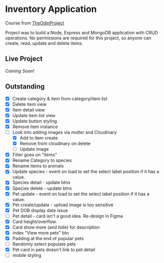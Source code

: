 # Inventory Application

Course from [TheOdinProject](https://www.theodinproject.com/lessons/nodejs-inventory-application)

Project was to build a Node, Express and MongoDB application with CRUD operations. 
No permissions are required for this project, so anyone can create, read, update and delete items.

## Live Project
_Coming Soon!_

## Outstanding
- [x] Create category & item from category/item list
- [x] Delete item view
- [x] Item detail view
- [x] Update item list view 
- [x] Update button styling
- [x] Remove item instance
- [ ] Look into adding images via multer and Cloudinary
  - [x] Add to item create
  - [x] Remove from cloudinary on delete
  - [ ] Update image
- [x] Filter goes on "items"
- [x] Rename Category to species 
- [x] Rename items to animals
- [x] Update species - event on load to set the select label position if it has a value. 
- [x] Species detail - update btns
- [x] Species delete - update btns
- [x] Pet update - event on load to set the select label position if it has a value. 
- [x] Pet create/update - upload image is too sensitive
- [x] Pet DOB display date issue
- [ ] Pet detail - card isn't a good idea. Re-design in Figma
- [x] Card height/overflow. 
- [x] Card show more (and hide) for description
- [x] index "View more pets" btn
- [x] Padding at the end of popular pets
- [ ] Randomly select populate pets
- [x] Pet card in pets doesn't link to pet detail
- [ ] mobile styling

